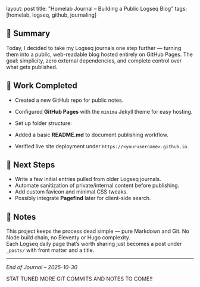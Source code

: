 layout: post
title: "Homelab Journal – Building a Public Logseq Blog"
tags: [homelab, logseq, github, journaling]


## 🧩 Summary
Today, I decided to take my Logseq journals one step further — turning them into a public, web-readable blog hosted entirely on GitHub Pages. The goal: simplicity, zero external dependencies, and complete control over what gets published.

## 🔧 Work Completed
- Created a new GitHub repo for public notes.
- Configured **GitHub Pages** with the `minima` Jekyll theme for easy hosting.
- Set up folder structure:


- Added a basic **README.md** to document publishing workflow.
- Verified live site deployment under `https://<yourusername>.github.io`.

## 🚀 Next Steps
- Write a few initial entries pulled from older Logseq journals.
- Automate sanitization of private/internal content before publishing.
- Add custom favicon and minimal CSS tweaks.
- Possibly integrate **Pagefind** later for client-side search.

## 💭 Notes
This project keeps the process dead simple — pure Markdown and Git. No Node build chain, no Eleventy or Hugo complexity.  
Each Logseq daily page that’s worth sharing just becomes a post under `_posts/` with front matter and a title.

---

*End of Journal – 2025-10-30*

STAT TUNED MORE GIT COMMITS AND NOTES TO COME!!
